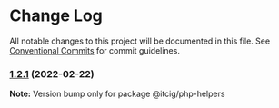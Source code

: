 # Change Log

All notable changes to this project will be documented in this file.
See [Conventional Commits](https://conventionalcommits.org) for commit guidelines.

### [1.2.1](https://github.com/itcig/itcig/compare/@itcig/php-helpers@1.1.17...@itcig/php-helpers@1.2.1) (2022-02-22)

**Note:** Version bump only for package @itcig/php-helpers
